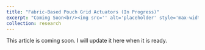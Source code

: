 ```yaml
---
title: "Fabric-Based Pouch Grid Actuators (In Progress)"
excerpt: "Coming Soon<br/><img src='' alt='placeholder' style='max-width:100%; height:auto; width:50%;'>"
collection: research
---
```


This article is coming soon. I will update it here when it is ready.